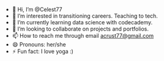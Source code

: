- 👋 Hi, I’m @Celest77
- 👀 I’m interested in transitioning careers. Teaching to tech. 
- 🌱 I’m currently learning data science with codecademy. 
- 💞️ I’m looking to collaborate on projects and portfolios. 
- 📫 How to reach me through email acrust77@gmail.com
- 😄 Pronouns: her/she
- ⚡ Fun fact: I love yoga :)

<!---
Celest77/Celest77 is a ✨ special ✨ repository because its `README.md` (this file) appears on your GitHub profile.
You can click the Preview link to take a look at your changes.
--->
